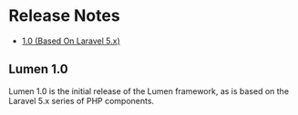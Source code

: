# Release Notes

- [1.0 (Based On Laravel 5.x)](#1.0)

<a name="1.0"></a>
## Lumen 1.0

Lumen 1.0 is the initial release of the Lumen framework, as is based on the Laravel 5.x series of PHP components.
